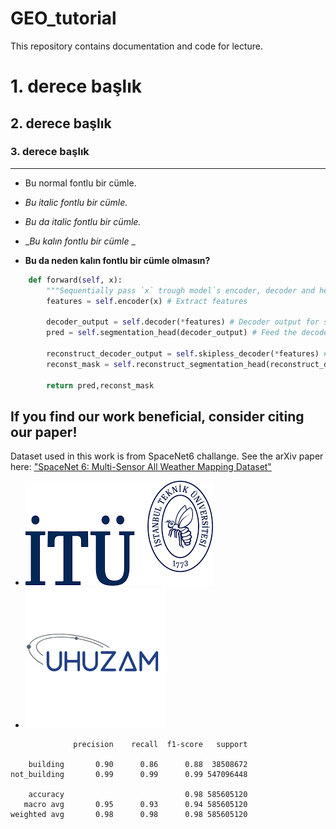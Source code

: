 # GEO_tutorial
This repository contains documentation and code for lecture. 

# 1. derece başlık
## 2. derece başlık 
### 3. derece başlık 

***

- Bu normal fontlu bir cümle.
- _Bu italic fontlu bir cümle._
- *Bu da italic fontlu bir cümle.*

- __Bu kalın fontlu bir cümle_ _
- **Bu da neden kalın fontlu bir cümle olmasın?**


```Python 
    def forward(self, x):
        """Sequentially pass `x` trough model`s encoder, decoder and heads"""
        features = self.encoder(x) # Extract features 

        decoder_output = self.decoder(*features) # Decoder output for segmentation task
        pred = self.segmentation_head(decoder_output) # Feed the decoder output to the segmentation head

        reconstruct_decoder_output = self.skipless_decoder(*features) # Decoder output for reconstruction task
        reconst_mask = self.reconstruct_segmentation_head(reconstruct_decoder_output) # Feed the decoder output to the reconstruction head

        return pred,reconst_mask
```
## If you find our work beneficial, consider citing our paper! 

Dataset used in this work is from SpaceNet6 challange. See the arXiv paper here: ["SpaceNet 6: Multi-Sensor All Weather Mapping Dataset"](https://arxiv.org/abs/2004.06500)




- ![ITU_LOGO](logo/ITU_logo.png)
- ![UHUZAM_LOGO](logo/UHUZAM_logo.png)


```
              precision    recall  f1-score   support

    building       0.90      0.86      0.88  38508672
not_building       0.99      0.99      0.99 547096448

    accuracy                           0.98 585605120
   macro avg       0.95      0.93      0.94 585605120
weighted avg       0.98      0.98      0.98 585605120
```



